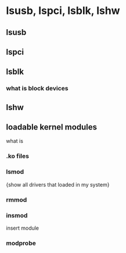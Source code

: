# lsusb, lspci, lsblk, lshw

## lsusb

## lspci

## lsblk

### what is block devices

## lshw

## loadable kernel modules

what is

### .ko files

### lsmod

{show all drivers that loaded in my system}

### rmmod

### insmod

insert module

### modprobe
